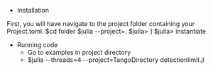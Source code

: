 * Installation

First, you will have navigate to the project folder containing your Project.toml.
$cd folder
$julia --project=.
$julia> ] 
$julia> instantiate


* Running code
  - Go to examples in project directory
  - $julia --threads=4 --project=TangoDirectory detectionlimit.jl
